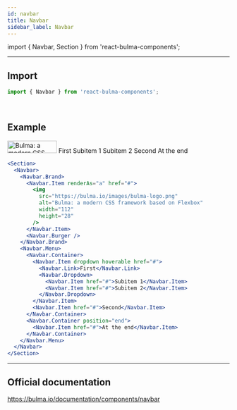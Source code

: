 ```yaml
---
id: navbar
title: Navbar
sidebar_label: Navbar
---
```


import { Navbar, Section } from 'react-bulma-components';

---

## **Import**

```js
import { Navbar } from 'react-bulma-components';
```

<br />

## **Example**

<Section>
  <Navbar>
    <Navbar.Brand>
      <Navbar.Item renderAs="a" href="#">
        <img src="https://bulma.io/images/bulma-logo.png" alt="Bulma: a modern CSS framework based on Flexbox" width="112" height="28" />
      </Navbar.Item>
        <Navbar.Burger />
    </Navbar.Brand>
    <Navbar.Menu >
      <Navbar.Container>
        <Navbar.Item dropdown hoverable href="#">
          <Navbar.Link>
            First
          </Navbar.Link>
          <Navbar.Dropdown>
            <Navbar.Item href="#">
              Subitem 1
            </Navbar.Item>
            <Navbar.Item href="#">
              Subitem 2
            </Navbar.Item>
          </Navbar.Dropdown>
        </Navbar.Item>
        <Navbar.Item href="#">
          Second
        </Navbar.Item>
      </Navbar.Container>
      <Navbar.Container position="end">
        <Navbar.Item href="#">
           At the end
        </Navbar.Item>
      </Navbar.Container>
    </Navbar.Menu>
  </Navbar>
</Section>

```jsx
<Section>
  <Navbar>
    <Navbar.Brand>
      <Navbar.Item renderAs="a" href="#">
        <img
          src="https://bulma.io/images/bulma-logo.png"
          alt="Bulma: a modern CSS framework based on Flexbox"
          width="112"
          height="28"
        />
      </Navbar.Item>
      <Navbar.Burger />
    </Navbar.Brand>
    <Navbar.Menu>
      <Navbar.Container>
        <Navbar.Item dropdown hoverable href="#">
          <Navbar.Link>First</Navbar.Link>
          <Navbar.Dropdown>
            <Navbar.Item href="#">Subitem 1</Navbar.Item>
            <Navbar.Item href="#">Subitem 2</Navbar.Item>
          </Navbar.Dropdown>
        </Navbar.Item>
        <Navbar.Item href="#">Second</Navbar.Item>
      </Navbar.Container>
      <Navbar.Container position="end">
        <Navbar.Item href="#">At the end</Navbar.Item>
      </Navbar.Container>
    </Navbar.Menu>
  </Navbar>
</Section>
```

---

## Official documentation

https://bulma.io/documentation/components/navbar
